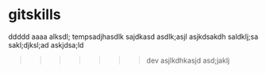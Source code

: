 # gitskills
ddddd
aaaa
alksdl;
tempsadjhasdlk
sajdkasd
asdlk;asjl
asjkdsakdh
saldklj;sa
sakl;djksl;ad
askjdsa;ld
>>>>>>> dev
asjlkdhkasjd
asd;jaklj
